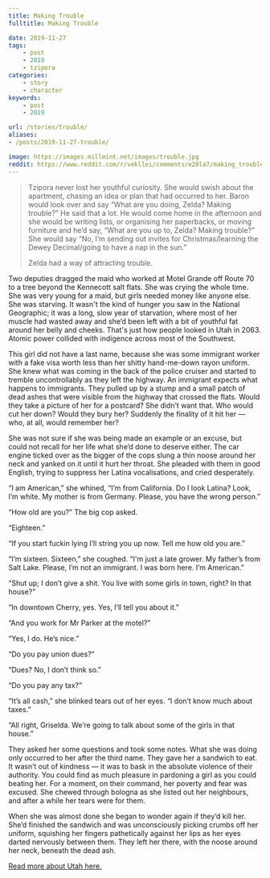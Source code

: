 ```yaml
---
title: Making Trouble
fulltitle: Making Trouble

date: 2019-11-27
tags:
    - post
    - 2019
    - tzipora
categories:
    - story
    - character
keywords:
    - post
    - 2019

url: /stories/trouble/
aliases:
- /posts/2019-11-27-trouble/

image: https://images.millmint.net/images/trouble.jpg
reddit: https://www.reddit.com/r/vekllei/comments/e20la7/making_trouble/
---
```


>Tzipora never lost her youthful curiosity. She would swish about the apartment, chasing an idea or plan that had occurred to her. Baron would look over and say “What are you doing, Zelda? Making trouble?” He said that a lot. He would come home in the afternoon and she would be writing lists, or organising her paperbacks, or moving furniture and he’d say, “What are you up to, Zelda? Making trouble?” She would say “No, I’m sending out invites for Christmas/learning the Dewey Decimal/going to have a nap in the sun.”
>
>Zelda had a way of attracting trouble.

Two deputies dragged the maid who worked at Motel Grande off Route 70 to a tree beyond the Kennecott salt flats. She was crying the whole time. She was very young for a maid, but girls needed money like anyone else. She was starving. It wasn't the kind of hunger you saw in the National Geographic; it was a long, slow year of starvation, where most of her muscle had wasted away and she’d been left with a bit of youthful fat around her belly and cheeks. That's just how people looked in Utah in 2063. Atomic power collided with indigence across most of the Southwest.

This girl did not have a last name, because she was some immigrant worker with a fake visa worth less than her shitty hand-me-down rayon uniform. She knew what was coming in the back of the police cruiser and started to tremble uncontrollably as they left the highway. An immigrant expects what happens to immigrants. They pulled up by a stump and a small patch of dead ashes that were visible from the highway that crossed the flats. Would they take a picture of her for a postcard? She didn’t want that. Who would cut her down? Would they bury her? Suddenly the finality of it hit her — who, at all, would remember her?

She was not sure if she was being made an example or an excuse, but could not recall for her life what she’d done to deserve either. The car engine ticked over as the bigger of the cops slung a thin noose around her neck and yanked on it until it hurt her throat. She pleaded with them in good English, trying to suppress her Latina vocalisations, and cried desperately.

“I am American,” she whined, “I’m from California. Do I look Latina? Look, I’m white. My mother is from Germany. Please, you have the wrong person.”

“How old are you?” The big cop asked.

“Eighteen.”

“If you start fuckin lying I’ll string you up now. Tell me how old you are.”

“I’m sixteen. Sixteen,” she coughed. “I'm just a late grower. My father’s from Salt Lake. Please, I’m not an immigrant. I was born here. I’m American.”

“Shut up; I don’t give a shit. You live with some girls in town, right? In that house?”

“In downtown Cherry, yes. Yes, I’ll tell you about it.”

“And you work for Mr Parker at the motel?”

“Yes, I do. He’s nice.”

“Do you pay union dues?”

“Dues? No, I don’t think so.”

“Do you pay any tax?”

“It’s all cash,” she blinked tears out of her eyes. “I don’t know much about taxes.”

“All right, Griselda. We’re going to talk about some of the girls in that house.”

They asked her some questions and took some notes. What she was doing only occurred to her after the third name. They gave her a sandwich to eat. It wasn’t out of kindness — it was to bask in the absolute violence of their authority. You could find as much pleasure in pardoning a girl as you could beating her. For a moment, on their command, her poverty and fear was excused. She chewed through bologna as she listed out her neighbours, and after a while her tears were for them.

When she was almost done she began to wonder again if they’d kill her. She’d finished the sandwich and was unconsciously picking crumbs off her uniform, squishing her fingers pathetically against her lips as her eyes darted nervously between them. They left her there, with the noose around her neck, beneath the dead ash.

[Read more about Utah here.](https://www.reddit.com/r/worldbuilding/comments/c05k16/absolute_grotesque/)
